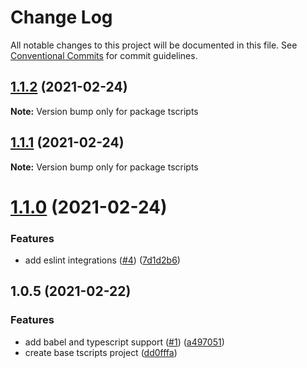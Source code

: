 # Change Log

All notable changes to this project will be documented in this file.
See [Conventional Commits](https://conventionalcommits.org) for commit guidelines.

## [1.1.2](https://github.com/taogilaaa/tscripts/compare/tscripts@1.1.1...tscripts@1.1.2) (2021-02-24)

**Note:** Version bump only for package tscripts





## [1.1.1](https://github.com/taogilaaa/tscripts/compare/tscripts@1.1.0...tscripts@1.1.1) (2021-02-24)

**Note:** Version bump only for package tscripts





# [1.1.0](https://github.com/taogilaaa/tscripts/compare/tscripts@1.0.5...tscripts@1.1.0) (2021-02-24)


### Features

* add eslint integrations ([#4](https://github.com/taogilaaa/tscripts/issues/4)) ([7d1d2b6](https://github.com/taogilaaa/tscripts/commit/7d1d2b6d8ecd165375b0d0fbd3b02918712ea6e9))





## 1.0.5 (2021-02-22)


### Features

* add babel and typescript support ([#1](https://github.com/taogilaaa/tscripts/issues/1)) ([a497051](https://github.com/taogilaaa/tscripts/commit/a4970516b0d84eba7e353cc33e6a9529aa849a5b))
* create base tscripts project ([dd0fffa](https://github.com/taogilaaa/tscripts/commit/dd0fffa6bf46df0469d8417a58d1dcc0c90cd94e))
